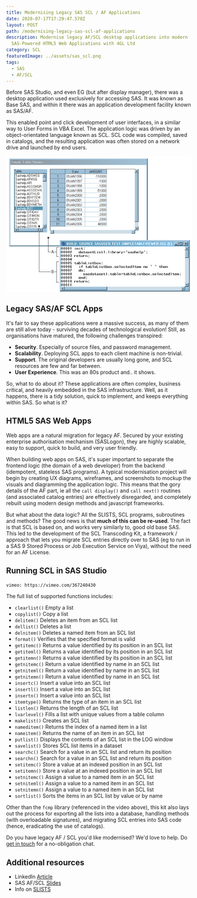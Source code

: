 ```yaml
---
title: Modernising Legacy SAS SCL / AF Applications
date: 2020-07-17T17:29:47.570Z
layout: POST
path: /modernising-legacy-sas-scl-af-applications
description: Modernise legacy AF/SCL desktop applications into modern
  SAS-Powered HTML5 Web Applications with 4GL Ltd
category: SCL
featuredImage: ../assets/sas_scl.png
tags:
  - SAS
  - AF/SCL
---
```


Before SAS Studio, and even EG (but after display manager), there was a desktop application used exclusively for accessing SAS. It was known as Base SAS, and within it there was an application development facility known as SAS/AF.

This enabled point and click development of user interfaces, in a similar way to User Forms in VBA Excel. The application logic was driven by an object-orientated language known as SCL. SCL code was compiled, saved in catalogs, and the resulting application was often stored on a network drive and launched by end users.

![SAS AF SCL](../assets/sas_scl.png)

## Legacy SAS/AF SCL Apps

It's fair to say these applications were a massive success, as many of them are still alive today - surviving decades of technological evolution! Still, as organisations have matured, the following challenges transpired:

- **Security**. Especially of source files, and password management.
- **Scalability**. Deploying SCL apps to each client machine is non-trivial.
- **Support**. The original developers are usually long gone, and SCL resources are few and far between.
- **User Experience**. This was an 80s product and.. it shows.

So, what to do about it? These applications are often complex, business critical, and heavily embedded in the SAS infrastructure. Well, as it happens, there is a tidy solution, quick to implement, and keeps everything within SAS. So what is it?

## HTML5 SAS Web Apps

Web apps are a natural migration for legacy AF. Secured by your existing enterprise authorisation mechanism (SASLogon), they are highly scalable, easy to support, quick to build, and very user friendly.

When building web apps on SAS, it's super important to separate the frontend logic (the domain of a web developer) from the backend (idempotent, stateless SAS programs). A typical modernisation project will begin by creating UX diagrams, wireframes, and screenshots to mockup the visuals and diagramming the application logic. This means that the gory details of the AF part, ie all the `call display()` and `call next()` routines (and associated catalog entries) are effectively disregarded, and completely rebuilt using modern design methods and javascript frameworks.

But what about the data logic? All the SLISTS, SCL programs, subroutines and methods? The good news is that **much of this can be re-used**. The fact is that SCL is based on, and works very similarly to, good old base SAS. This led to the development of the SCL Transcoding Kit, a framework / approach that lets you migrate SCL entries directly over to SAS (eg to run in a SAS 9 Stored Process or Job Execution Service on Viya), without the need for an AF License.

## Running SCL in SAS Studio

`vimeo: https://vimeo.com/367240430`

The full list of supported functions includes:

- `clearlist()` Empty a list
- `copylist()` Copy a list
- `delitem()` Deletes an item from an SCL list
- `dellist()` Deletes a list
- `delnitem()` Deletes a named item from an SCL list
- `format()` Verifies that the specified format is valid
- `getitemc()` Returns a value identified by its position in an SCL list
- `getiteml()` Returns a value identified by its position in an SCL list
- `getitemn()` Returns a value identified by its position in an SCL list
- `getnitemc()` Return a value identified by name in an SCL list
- `getniteml()` Return a value identified by name in an SCL list
- `getnitemn()` Return a value identified by name in an SCL list
- `insertc()` Insert a value into an SCL list
- `insertl()` Insert a value into an SCL list
- `insertn()` Insert a value into an SCL list
- `itemtype()` Returns the type of an item in an SCL list
- `listlen()` Returns the length of an SCL list
- `lvarlevel()` Fills a list with unique values from a table column
- `makelist()` Creates an SCL list
- `nameditem()` Returns the index of a named item in a list
- `nameitem()` Returns the name of an item in an SCL list
- `putlist()` Displays the contents of an SCL list in the LOG window
- `savelist()` Stores SCL list items in a dataset
- `searchc()` Search for a value in an SCL list and return its position
- `searchn()` Search for a value in an SCL list and return its position
- `setitemc()` Store a value at an indexed position in an SCL list
- `setitemn()` Store a value at an indexed position in an SCL list
- `setnitemc()` Assign a value to a named item in an SCL list
- `setniteml()` Assign a value to a named item in an SCL list
- `setnitemn()` Assign a value to a named item in an SCL list
- `sortlist()` Sorts the items in an SCL list by value or by name

Other than the `fcmp` library (referenced in the video above), this kit also lays out the process for exporting all the lists into a database, handling methods (with overloadable signatures), and migrating SCL entries into SAS code (hence, eradicating the use of catalogs).

Do you have legacy AF / SCL you'd like modernised? We'd love to help. Do [get in touch](https://sasapps.io/contact-us) for a no-obligation chat.

## Additional resources

- LinkedIn [Article](https://www.linkedin.com/pulse/easy-af-scl-modernisation-html5-sas-allan-bowe)
- SAS AF/SCL [Slides](https://slides.com/allanbowe/sasaf)
- Info on [SLISTS](https://www.rawsas.com/slists-scl-lists-an-overview)
